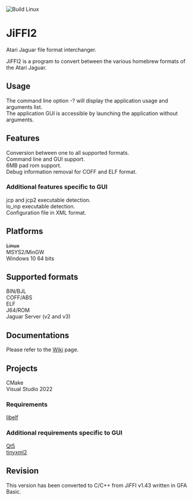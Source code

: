 ![Build Linux](https://github.com/djipi/JiFFI2/actions/workflows/build.yml/badge.svg)

# JiFFI2
Atari Jaguar file format interchanger.

JiFFI2 is a program to convert between the various homebrew formats of the Atari Jaguar.

## Usage
The command line option -? will display the application usage and arguments list.<br>
The application GUI is accessible by launching the application without arguments.

## Features
Conversion between one to all supported formats.<br>
Command line and GUI support.<br>
6MB pad rom support.<br>
Debug information removal for COFF and ELF format.
### Additional features specific to GUI
jcp and jcp2 executable detection.<br>
lo_inp executable detection.<br>
Configuration file in XML format.

## Platforms
<del>Linux<br></del>
MSYS2/MinGW<br>
Windows 10 64 bits

## Supported formats
BIN/BJL<br>
COFF/ABS<br>
ELF<br>
J64/ROM<br>
Jaguar Server (v2 and v3)

## Documentations
Please refer to the [Wiki](https://github.com/djipi/JiFFI2/wiki) page.

## Projects
CMake<br>
Visual Studio 2022
### Requirements
[libelf](https://github.com/djipi/JiFFI2/wiki/Librairies#elf)
### Additional requirements specific to GUI
[Qt5](https://github.com/djipi/JiFFI2/wiki/Librairies#qt)<br>
[tinyxml2](https://github.com/djipi/JiFFI2/wiki/Librairies#xml)

## Revision
This version has been converted to C/C++ from JiFFI v1.43 written in GFA Basic.
